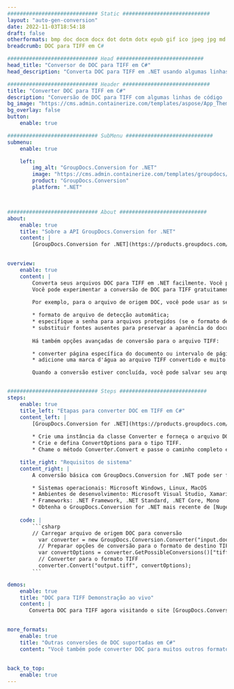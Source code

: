 ```yaml
---
############################# Static ############################
layout: "auto-gen-conversion"
date: 2022-11-03T18:54:18
draft: false
otherformats: bmp doc docm docx dot dotm dotx epub gif ico jpeg jpg md odt ott pdf png psd rtf tex tif tiff txt xps
breadcrumb: DOC para TIFF em C#

############################# Head ############################
head_title: "Conversor de DOC para TIFF em C#"
head_description: "Converta DOC para TIFF em .NET usando algumas linhas de código. Use a API de conversão de documentos do GroupDocs para converter mais de 160 formatos de arquivo."

############################# Header ############################
title: "Converter DOC para TIFF em C#"
description: "Conversão de DOC para TIFF com algumas linhas de código .NET"
bg_image: "https://cms.admin.containerize.com/templates/aspose/App_Themes/V3/images/bg/header1.png"
bg_overlay: false
button:
    enable: true

############################# SubMenu ############################
submenu:
    enable: true

    left:
        img_alt: "GroupDocs.Conversion for .NET"
        image: "https://cms.admin.containerize.com/templates/groupdocs/images/product-logos/90x90-noborder/groupdocs-conversion-net.png"
        product: "GroupDocs.Conversion"
        platform: ".NET"



############################# About ############################
about:
    enable: true
    title: "Sobre a API GroupDocs.Conversion for .NET"
    content: |
        [GroupDocs.Conversion for .NET](https://products.groupdocs.com/conversion/net/) pode ser usado para converter Microsoft Word, Excel, PowerPoint, PDF, Visio e outros formatos. GroupDocs.Conversion é uma API independente que é adequada para sistemas internos e de back-end onde é necessário alto desempenho. Não depende de nenhum software como Microsoft ou Open Office.
    

overview:
    enable: true
    content: |
        Converta seus arquivos DOC para TIFF em .NET facilmente. Você pode usar apenas algumas linhas de código C# em qualquer plataforma de sua escolha, como - Windows, Linux, macOS.
        Você pode experimentar a conversão de DOC para TIFF gratuitamente e avaliar a qualidade dos resultados da conversão. Juntamente com cenários de conversão de arquivo simples, você pode tentar opções mais avançadas para carregar o arquivo de origem DOC e para salvar o resultado de saída TIFF. 
        
        Por exemplo, para o arquivo de origem DOC, você pode usar as seguintes opções de carregamento:

        * formato de arquivo de detecção automática;
        * especifique a senha para arquivos protegidos (se o formato de arquivo suportar);
        * substituir fontes ausentes para preservar a aparência do documento.
        
        Há também opções avançadas de conversão para o arquivo TIFF:

        * converter página específica do documento ou intervalo de páginas;
        * adicione uma marca d'água ao arquivo TIFF convertido e muito mais.

        Quando a conversão estiver concluída, você pode salvar seu arquivo TIFF no caminho do arquivo local ou em qualquer armazenamento de terceiros, como FTP, Amazon S3, Google Drive, Dropbox etc. Observe - para converter DOC para {{ TO}} não há necessidade de nenhum software adicional instalado - como MS Office, Open Office, Adobe Acrobat Reader etc.


############################# Steps ############################
steps:
    enable: true
    title_left: "Etapas para converter DOC em TIFF em C#"
    content_left: |
        [GroupDocs.Conversion for .NET](https://products.groupdocs.com/conversion/net/) torna mais fácil para os desenvolvedores converter um arquivo DOC para TIFF com algumas linhas de código.
        
        * Crie uma instância da classe Converter e forneça o arquivo DOC com o caminho completo
        * Crie e defina ConvertOptions para o tipo TIFF.
        * Chame o método Converter.Convert e passe o caminho completo e o formato (TIFF) como parâmetro

    title_right: "Requisitos de sistema"
    content_right: |
        A conversão básica com GroupDocs.Conversion for .NET pode ser feita em apenas algumas etapas simples. Nossas APIs são suportadas em todas as principais plataformas e sistemas operacionais. Antes de executar o código abaixo, certifique-se de ter os seguintes pré-requisitos instalados em seu sistema.

        * Sistemas operacionais: Microsoft Windows, Linux, MacOS
        * Ambientes de desenvolvimento: Microsoft Visual Studio, Xamarin, MonoDevelop
        * Frameworks: .NET Framework, .NET Standard, .NET Core, Mono
        * Obtenha o GroupDocs.Conversion for .NET mais recente de [Nuget](https://www.nuget.org/packages/groupdocs.conversion)
         
    code: |
        ```csharp    
        // Carregar arquivo de origem DOC para conversão
          var converter = new GroupDocs.Conversion.Converter("input.doc");
          // Preparar opções de conversão para o formato de destino TIFF
          var convertOptions = converter.GetPossibleConversions()["tiff"].ConvertOptions;
          // Converter para o formato TIFF
          converter.Convert("output.tiff", convertOptions);
        ```

demos:
    enable: true
    title: "DOC para TIFF Demonstração ao vivo"
    content: |
       Converta DOC para TIFF agora visitando o site [GroupDocs.Conversion App](https://products.groupdocs.app/conversion/family). A demonstração online tem as seguintes vantagens
          

more_formats:
    enable: true
    title: "Outras conversões de DOC suportadas em C#"
    content: "Você também pode converter DOC para muitos outros formatos de arquivo. Por favor, veja a lista abaixo."
       
       
back_to_top:
    enable: true
---
```

